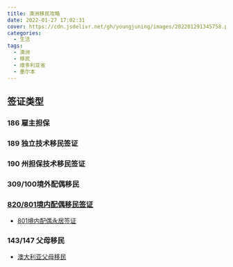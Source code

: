 ```yaml
---
title: 澳洲移民攻略
date: 2022-01-27 17:02:31
cover: https://cdn.jsdelivr.net/gh/youngjuning/images/202201291345758.png
categories:
  - 生活
tags:
  - 澳洲
  - 移民
  - 维多利亚省
  - 墨尔本
---
```


## 签证类型

### 186 雇主担保

### 189 独立技术移民签证

### 190 州担保技术移民签证

### 309/100境外配偶移民

### [820/801境内配偶移民签证](https://www.ozvisalink.com/immigration_type/820-801%e5%a2%83%e5%86%85%e9%85%8d%e5%81%b6%e7%a7%bb%e6%b0%91%e7%ad%be%e8%af%81/)

- [801境内配偶永居签证](https://www.jandergroup.website/801境内配偶永居签证/)

### 143/147 父母移民

- [澳大利亚父母移民](https://www.jandergroup.website/%E7%88%B6%E6%AF%8D%E7%A7%BB%E6%B0%91-3/)
